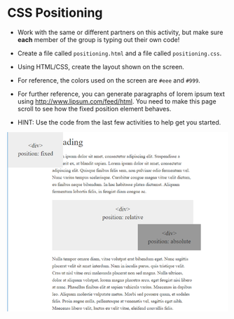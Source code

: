 # CSS Positioning

* Work with the same or different partners on this activity, but make sure **each** member of the group is typing out their own code! 

* Create a file called `positioning.html` and a file called `positioning.css`. 

* Using HTML/CSS, create the layout shown on the screen.

* For reference, the colors used on the screen are `#eee` and `#999`.

* For further reference, you can generate paragraphs of lorem ipsum text using <http://www.lipsum.com/feed/html>. You need to make this page scroll to see how the fixed position element behaves.

* HINT: Use the code from the last few activities to help get you started.


![alt text](4-PositioningActivity.png "Position Layout Actvity")